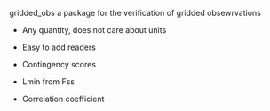 gridded_obs a package for the verification of gridded obsewrvations

- Any quantity, does not care about units
- Easy to add readers

- Contingency scores
- Lmin from Fss
- Correlation coefficient
